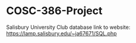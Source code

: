 # COSC-386-Project
Salisbury University Club database
link to website: https://lamp.salisbury.edu/~ja67671/SQL.php
